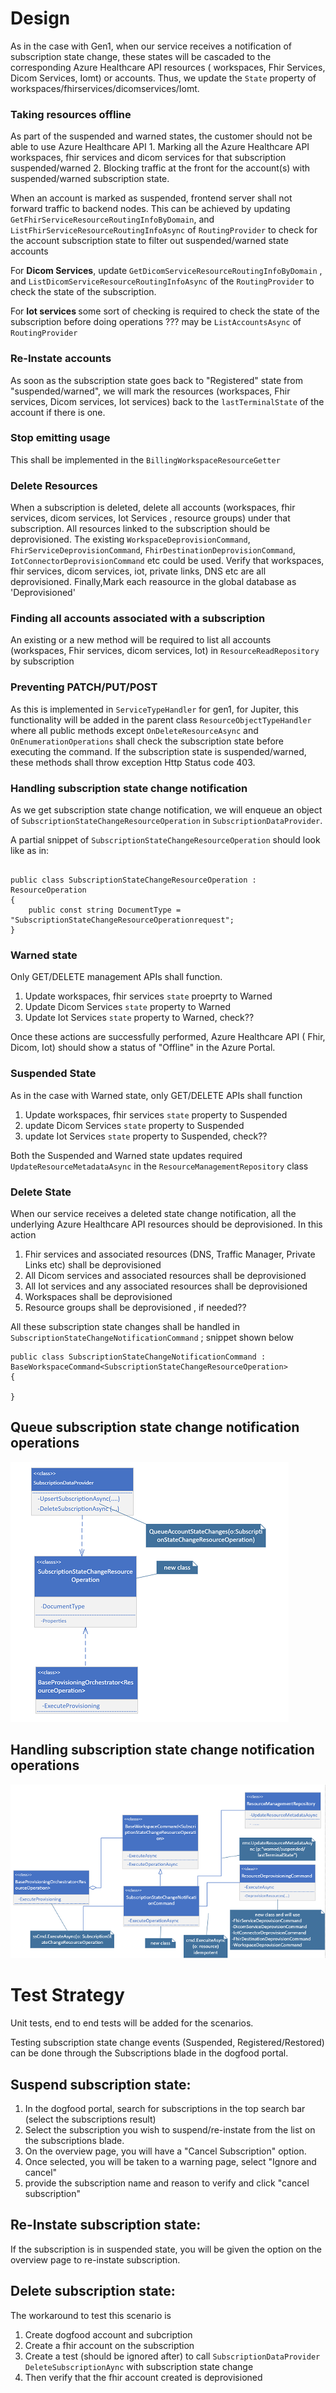 
# Design
  As in the case with Gen1, when our service receives a notification of subscription state change, these states will be cascaded to the corresponding Azure Healthcare API resources ( workspaces, Fhir Services, Dicom Services, Iomt) or accounts. Thus, we update the `State` property of workspaces/fhirservices/dicomservices/Iomt.
  
 ### Taking resources offline
  As part of the suspended and warned states, the customer should not be able to use Azure Healthcare API
    1. Marking all the Azure Healthcare API workspaces, fhir services and dicom services for that subscription suspended/warned
	2. Blocking traffic at the front for the account(s) with suspended/warned subscription state.
	

  When an account is marked as suspended, frontend server shall not forward traffic to backend nodes. This can be achieved by updating  `GetFhirServiceResourceRoutingInfoByDomain`, and `ListFhirServiceResourceRoutingInfoAsync` of `RoutingProvider` to check for the account subscription state to filter out suspended/warned state accounts

  For <b>Dicom Services</b>, update `GetDicomServiceResourceRoutingInfoByDomain` , and `ListDicomServiceResourceRoutingInfoAsync` of the `RoutingProvider`
  to check the state of the subscription.

  For <b>Iot services </b> some sort of checking is required to check the state of the subscription before doing operations ??? may be `ListAccountsAsync` of `RoutingProvider`
  
  ### Re-Instate accounts
  As soon as the subscription state goes back to "Registered" state from "suspended/warned", we will mark the resources (workspaces, Fhir services, Dicom services, Iot services) back to   the `lastTerminalState` of the account if there is one.
  
  ### Stop emitting usage
  
  This shall be implemented in the `BillingWorkspaceResourceGetter`
  
  ### Delete Resources
  
  When a subscription is deleted, delete all accounts (workspaces, fhir services, dicom services, Iot Services , resource groups) under that subscription. All resources linked to the subscription should  be deprovisioned. The existing `WorkspaceDeprovisionCommand`, `FhirServiceDeprovisionCommand`, `FhirDestinationDeprovisionCommand`, `IotConnectorDeprovisionCommand` etc could be used. Verify that workspaces, fhir services, dicom services, iot, private links, DNS etc are all deprovisioned. Finally,Mark each reasource in the global database as 'Deprovisioned'
  
  ### Finding all accounts associated with a subscription
  
  An existing or a new method will be required to list all accounts (workspaces, Fhir services, dicom services, Iot) in `ResourceReadRepository` by subscription
  
  ### Preventing PATCH/PUT/POST
  As this is implemented in `ServiceTypeHandler` for gen1, for Jupiter, this functionality will be added in the parent class `ResourceObjectTypeHandler` where all public methods except `OnDeleteResourceAsync` and `OnEnumerationOperations` shall check the subscription state before executing the command. If the
  subscription state is suspended/warned, these methods shall throw exception Http Status code 403.
  
  ### Handling subscription state change notification
  As we get subscription state change notification, we will enqueue an object of `SubscriptionStateChangeResourceOperation` in `SubscriptionDataProvider`. 
  
  A partial snippet of `SubscriptionStateChangeResourceOperation` should look like as in: 
  
  ```
  
  public class SubscriptionStateChangeResourceOperation : ResourceOperation
  {
      public const string DocumentType = "SubscriptionStateChangeResourceOperationrequest";
  }
  ```
  
  ### Warned state
  Only GET/DELETE management APIs shall function.
  1. Update workspaces, fhir services `state` proeprty to Warned
  2. Update Dicom Services `state` property to Warned
  3. Update Iot Services `state` property to Warned, check??

Once these actions are successfully performed, Azure Healthcare API ( Fhir, Dicom, Iot) should show a status of "Offline" in the Azure Portal.

### Suspended State
As in the case with Warned state, only GET/DELETE APIs shall function
1. Update workspaces, fhir services `state` property to Suspended
2. update Dicom Services  `state` property to Suspended
3. update Iot Services  `state` property to Suspended, check??

Both the Suspended and Warned state updates required `UpdateResourceMetadataAsync` in the `ResourceManagementRepository` class

### Delete State
When our service receives a deleted state change notification, all the underlying Azure Healthcare API resources should be deprovisioned. In this action
1. Fhir services and associated resources (DNS, Traffic Manager, Private Links etc) shall be deprovisioned
2. All Dicom services and associated resources shall be deprovisioned
3. All Iot services and any associated resources shall be deprovisioned
4. Workspaces shall be deprovisioned
5. Resource groups shall be deprovisioned , if needed??

All these subscription state changes shall be handled in `SubscriptionStateChangeNotificationCommand` ; snippet shown below

```
public class SubscriptionStateChangeNotificationCommand : BaseWorkspaceCommand<SubscriptionStateChangeResourceOperation>
{

}
```

## Queue subscription state change notification operations
![External - Subscription State Change Notification queuing](./media/QueueSubscriptionStateChanges.png)

## Handling subscription state change notification operations
![External - Subscription State Change Notification operation handling](./media/handleSubscriptionStateChangesOnResources.png)

# Test Strategy
Unit tests, end to end tests will be added for the scenarios.

Testing subscription state change events (Suspended, Registered/Restored) can be done through the Subscriptions blade in the dogfood portal.

## Suspend subscription state:

1. In the dogfood portal, search for subscriptions in the top search bar (select the subscriptions result)
2. Select the subscription you wish to suspend/re-instate from the list on the subscriptions blade.
3. On the overview page, you will have a "Cancel Subscription" option.
4. Once selected, you will be taken to a warning page, select "Ignore and cancel"
5. provide the subscription name and reason to verify and click "cancel subscription"

## Re-Instate subscription state:
If the subscription is in suspended state, you will be given the option on the overview page to re-instate subscription.

## Delete subscription state:
The workaround to test this scenario is
1. Create dogfood account and subcription
2. Create a fhir account on the subscription
3. Create a  test (should be ignored after) to call  `SubscriptionDataProvider` `DeleteSubscriptionAync` with subscription state change
4. Then verify that the fhir account created is deprovisioned
